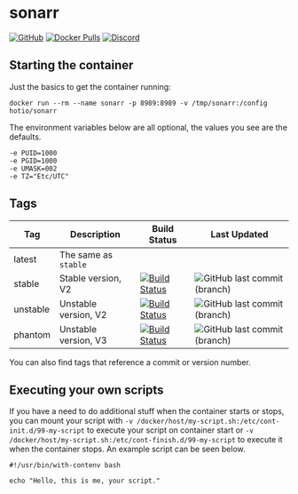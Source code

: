 # sonarr

[![GitHub](https://img.shields.io/badge/source-github-lightgrey)](https://github.com/hotio/docker-sonarr)
[![Docker Pulls](https://img.shields.io/docker/pulls/hotio/sonarr)](https://hub.docker.com/r/hotio/sonarr)
[![Discord](https://img.shields.io/discord/610068305893523457?color=738ad6&label=discord&logo=discord&logoColor=white)](https://discord.gg/CdaP4VT)

## Starting the container

Just the basics to get the container running:

```shell
docker run --rm --name sonarr -p 8989:8989 -v /tmp/sonarr:/config hotio/sonarr
```

The environment variables below are all optional, the values you see are the defaults.

```shell
-e PUID=1000
-e PGID=1000
-e UMASK=002
-e TZ="Etc/UTC"
```

## Tags

| Tag      | Description          | Build Status                                                                                                                                            | Last Updated                                                                                           |
| ---------|----------------------|---------------------------------------------------------------------------------------------------------------------------------------------------------|--------------------------------------------------------------------------------------------------------|
| latest   | The same as `stable` |                                                                                                                                                         |                                                                                                        |
| stable   | Stable version, V2   | [![Build Status](https://cloud.drone.io/api/badges/hotio/docker-sonarr/status.svg?ref=refs/heads/stable)](https://cloud.drone.io/hotio/docker-sonarr)   | ![GitHub last commit (branch)](https://img.shields.io/github/last-commit/hotio/docker-sonarr/stable)   |
| unstable | Unstable version, V2 | [![Build Status](https://cloud.drone.io/api/badges/hotio/docker-sonarr/status.svg?ref=refs/heads/unstable)](https://cloud.drone.io/hotio/docker-sonarr) | ![GitHub last commit (branch)](https://img.shields.io/github/last-commit/hotio/docker-sonarr/unstable) |
| phantom  | Unstable version, V3 | [![Build Status](https://cloud.drone.io/api/badges/hotio/docker-sonarr/status.svg?ref=refs/heads/phantom)](https://cloud.drone.io/hotio/docker-sonarr)  | ![GitHub last commit (branch)](https://img.shields.io/github/last-commit/hotio/docker-sonarr/phantom)  |

You can also find tags that reference a commit or version number.

## Executing your own scripts

If you have a need to do additional stuff when the container starts or stops, you can mount your script with `-v /docker/host/my-script.sh:/etc/cont-init.d/99-my-script` to execute your script on container start or `-v /docker/host/my-script.sh:/etc/cont-finish.d/99-my-script` to execute it when the container stops. An example script can be seen below.

```shell
#!/usr/bin/with-contenv bash

echo "Hello, this is me, your script."
```
